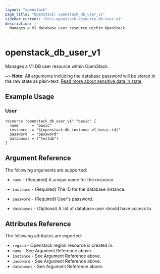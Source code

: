 ```yaml
---
layout: "openstack"
page_title: "OpenStack: openstack_db_user_v1"
sidebar_current: "docs-openstack-resource-db-user-v1"
description: |-
  Manages a V1 database user resource within OpenStack.
---
```


# openstack\_db\_user\_v1

Manages a V1 DB user resource within OpenStack.

~> **Note:** All arguments including the database password will be stored in the
raw state as plain-text. [Read more about sensitive data in
state](https://www.terraform.io/docs/language/state/sensitive-data.html).

## Example Usage

### User

```hcl
resource "openstack_db_user_v1" "basic" {
  name      = "basic"
  instance  = "${openstack_db_instance_v1.basic.id}"
  password  = "password"
  databases = ["testdb"]
}
```

## Argument Reference

The following arguments are supported:

* `name` - (Required) A unique name for the resource.

* `instance` - (Required) The ID for the database instance.

* `password` - (Required) User's password.

* `databases` - (Optional) A list of database user should have access to.

## Attributes Reference

The following attributes are exported:

* `region` - Openstack region resource is created in.
* `name` - See Argument Reference above.
* `instance` - See Argument Reference above.
* `password` - See Argument Reference above.
* `databases` - See Argument Reference above.
